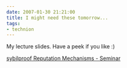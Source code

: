 ```yaml
---
date: 2007-01-30 21:21:00
title: I might need these tomorrow...
tags:
- technion
---
```


My lecture slides. Have a peek if you like :)

[sybilproof Reputation Mechanisms - Seminar](/assets/attachments/2007/01/sybils.pdf)
